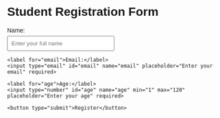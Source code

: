 <!DOCTYPE html>
<html lang="en">
<head>
  <meta charset="UTF-8">
  <title>Student Registration Form with HTML5 Validation</title>
  <style>
    body {
      font-family: Arial, sans-serif;
      padding: 40px;
    }

    h1 {
      color: #333;
    }

    label {
      display: block;
      margin-top: 10px;
    }

    input {
      padding: 8px;
      width: 250px;
      margin-top: 5px;
    }

    button {
      margin-top: 15px;
      padding: 10px 15px;
      background-color: #4CAF50;
      color: white;
      border: none;
      cursor: pointer;
    }

    button:hover {
      background-color: #45a049;
    }
  </style>
</head>
<body>
  <h1>Student Registration Form</h1>
  <form>
    <label for="name">Name:</label>
    <input type="text" id="name" name="name" placeholder="Enter your full name" required>

    <label for="email">Email:</label>
    <input type="email" id="email" name="email" placeholder="Enter your email" required>

    <label for="age">Age:</label>
    <input type="number" id="age" name="age" min="1" max="120" placeholder="Enter your age" required>

    <button type="submit">Register</button>
  </form>
</body>
</html>
